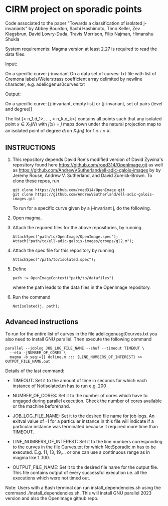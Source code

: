 
# CIRM project on sporadic points #

Code associated to the paper "Towards a classification of isolated j-invariants" 
by Abbey Bourdon, Sachi Hashimoto, Timo Keller, Zev Klagsbrun, David Lowry-Duda, Travis Morrison, Filip Najman, Himanshu Shukla

System requirements: Magma version at least 2.27 is required to read the data files.

Input:

On a specific curve:     j-invariant
On a data set of curves: txt file with list of Cremona labels/Weierstrass coefficient array
                         delimited by newline character, e.g. adelicgenus0curves.txt

Output:

On a specific curve:     [j-invariant, empty list] or
                         [j-invariant, set of pairs (level and degree)]

The list [< n_1,d_1>, ..., < n_k,d_k>] contains all points such that any
isolated point $x \in X_1(N)$ with $j(x)= j$ maps down under the natural
projection map to an isolated point of degree $d_i$ on $X_1(n_i)$ for
$1 \leq i \leq k$.


## INSTRUCTIONS ##

1. This repository depends David Roe's modified version of David Zywina's
   repository found here <https://github.com/roed314/OpenImage.git> as well as <https://github.com/AndrewVSutherland/ell-adic-galois-images> by by Jeremy Rouse, Andrew V. Sutherland, and David Zureick-Brown. To clone these repos, run

   ```
   git clone https://github.com/roed314/OpenImage.git
   git clone https://github.com/AndrewVSutherland/ell-adic-galois-images.git
   ```

   To run for a specific curve given by a j-invariant j, do the following.

2. Open magma.

3. Attach the required files for the above repositories, by running

   ```
   AttachSpec("path/to/OpenImage/OpenImage.spec");
   Attach("path/to/ell-adic-galois-images/groups/gl2.m");
   ```

4. Attach the spec file for this repository by running

   ```
   AttachSpec("/path/to/isolated.spec");
   ```

5. Define

   ```
   path := OpenImageContext("path/to/datafiles")
   ```

   where the path leads to the data files in the OpenImage repository.

6. Run the command

   ```
   NotIsolated(j, path);
   ```


## Advanced instructions ##

To run for the entire list of curves in the file adelicgenusgt0curves.txt you also need to
install GNU parallel. Then execute the following command

    parallel --joblog JOB_LOG_FILE_NAME --shuf --timeout TIMEOUT \
      --eta -jNUMBER_OF_CORES \
      magma -b seq:={} doline.m ::: {LINE_NUMBERS_OF_INTEREST} >> OUTPUT_FILE_NAME.out

Details of the last command:

- TIMEOUT: Set it to the amount of time in seconds for which each instance of
  NotIsolated.m has to run e.g. 200

- NUMBER_OF_CORES: Set it to the number of cores which have to engaged during
  parallel execution. Check the number of cores available or the machine
  beforehand.

- JOB_LOG_FILE_NAME: Set it to the desired file name for job logs. An exitval
  value of -1 for a particular instance in this file will indicate if a
  particular instance was terminated because it required more time than
  TIMEOUT.

- LINE_NUMBERS_OF_INTEREST: Set it to the line numbers corresponding to the
  curves in the file Curves.txt for which NotSporadic.m has to be executed.
  E.g. 11, 13, 19,... or one can use a continuous range as in magma like
  1..100.

- OUTPUT_FILE_NAME: Set it to the desired file name for the output file. This
  file contains output of every successful execution i.e. all the executions
  which were not timed out.


Note: Users with a Bash terminal can run install_dependencies.sh using the
command ./install_dependencies.sh. This will install GNU parallel 2023 version
and also the OpenImage github repo.


